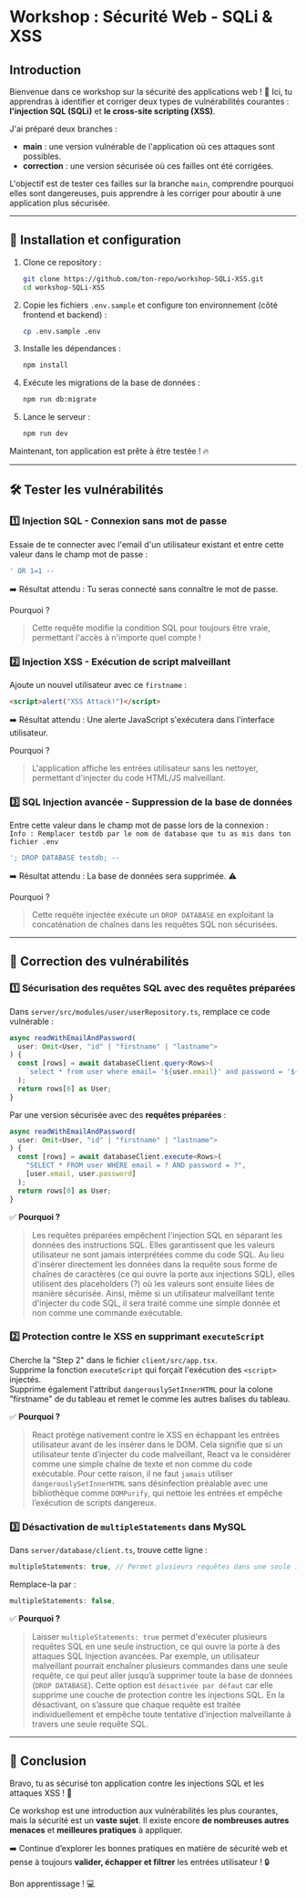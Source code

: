 # Workshop : Sécurité Web - SQLi & XSS

## Introduction
Bienvenue dans ce workshop sur la sécurité des applications web ! 🚀 Ici, tu apprendras à identifier et corriger deux types de vulnérabilités courantes : **l'injection SQL (SQLi)** et **le cross-site scripting (XSS)**.

J'ai préparé deux branches :
- **main** : une version vulnérable de l'application où ces attaques sont possibles.
- **correction** : une version sécurisée où ces failles ont été corrigées.

L'objectif est de tester ces failles sur la branche `main`, comprendre pourquoi elles sont dangereuses, puis apprendre à les corriger pour aboutir à une application plus sécurisée.

---

## 📌 Installation et configuration

1. Clone ce repository :
   ```sh
   git clone https://github.com/ton-repo/workshop-SQLi-XSS.git
   cd workshop-SQLi-XSS
   ```
2. Copie les fichiers `.env.sample` et configure ton environnement (côté frontend et backend) :
   ```sh
   cp .env.sample .env
   ```
3. Installe les dépendances :
   ```sh
   npm install
   ```
4. Exécute les migrations de la base de données :
   ```sh
   npm run db:migrate
   ```
5. Lance le serveur :
   ```sh
   npm run dev
   ```

Maintenant, ton application est prête à être testée ! 🔥

---

## 🛠️ Tester les vulnérabilités

### 1️⃣ Injection SQL - Connexion sans mot de passe

Essaie de te connecter avec l'email d'un utilisateur existant et entre cette valeur dans le champ mot de passe :
```sql
' OR 1=1 -- 
```
➡️ Résultat attendu : Tu seras connecté sans connaître le mot de passe.

Pourquoi ?
> Cette requête modifie la condition SQL pour toujours être vraie, permettant l'accès à n'importe quel compte !

### 2️⃣ Injection XSS - Exécution de script malveillant

Ajoute un nouvel utilisateur avec ce `firstname` :
```html
<script>alert("XSS Attack!")</script>
```
➡️ Résultat attendu : Une alerte JavaScript s'exécutera dans l'interface utilisateur.

Pourquoi ?
> L'application affiche les entrées utilisateur sans les nettoyer, permettant d'injecter du code HTML/JS malveillant.

### 3️⃣ SQL Injection avancée - Suppression de la base de données

Entre cette valeur dans le champ mot de passe lors de la connexion :\
 `Info : Remplacer testdb par le nom de database que tu as mis dans ton fichier .env`
```sql
'; DROP DATABASE testdb; -- 
```

➡️ Résultat attendu : La base de données sera supprimée. ⚠️

Pourquoi ?
> Cette requête injectée exécute un `DROP DATABASE` en exploitant la concaténation de chaînes dans les requêtes SQL non sécurisées.

---

## 🔐 Correction des vulnérabilités

### 1️⃣ Sécurisation des requêtes SQL avec des requêtes préparées

Dans `server/src/modules/user/userRepository.ts`, remplace ce code vulnérable :
```ts
async readWithEmailAndPassword(
  user: Omit<User, "id" | "firstname" | "lastname">
) {
  const [rows] = await databaseClient.query<Rows>(
    `select * from user where email= '${user.email}' and password = '${user.password}'`,
  );
  return rows[0] as User;
}
```

Par une version sécurisée avec des **requêtes préparées** :
```ts
async readWithEmailAndPassword(
  user: Omit<User, "id" | "firstname" | "lastname">
) {
  const [rows] = await databaseClient.execute<Rows>(
    "SELECT * FROM user WHERE email = ? AND password = ?",
    [user.email, user.password]
  );
  return rows[0] as User;
}
```
✅ **Pourquoi ?**
> Les requêtes préparées empêchent l'injection SQL en séparant les données des instructions SQL. Elles garantissent que les valeurs utilisateur ne sont jamais interprétées comme du code SQL. Au lieu d'insérer directement les données dans la requête sous forme de chaînes de caractères (ce qui ouvre la porte aux injections SQL), elles utilisent des placeholders (?) où les valeurs sont ensuite liées de manière sécurisée. Ainsi, même si un utilisateur malveillant tente d'injecter du code SQL, il sera traité comme une simple donnée et non comme une commande exécutable.

### 2️⃣ Protection contre le XSS en supprimant `executeScript`

Cherche la "Step 2" dans le fichier `client/src/app.tsx`.\
Supprime la fonction `executeScript` qui forçait l'exécution des `<script>` injectés.\
Supprime également l'attribut `dangerouslySetInnerHTML` pour la colone "firstname" de du tableau et remet le comme les autres balises du tableau.

✅ **Pourquoi ?**
> React protège nativement contre le XSS en échappant les entrées utilisateur avant de les insérer dans le DOM. Cela signifie que si un utilisateur tente d’injecter du code malveillant, React va le considérer comme une simple chaîne de texte et non comme du code exécutable. Pour cette raison, il ne faut `jamais` utiliser `dangerouslySetInnerHTML` sans désinfection préalable avec une bibliothèque comme `DOMPurify`, qui nettoie les entrées et empêche l’exécution de scripts dangereux.

### 3️⃣ Désactivation de `multipleStatements` dans MySQL

Dans `server/database/client.ts`, trouve cette ligne :
```ts
multipleStatements: true, // Permet plusieurs requêtes dans une seule instruction
```
Remplace-la par :
```ts
multipleStatements: false,
```
✅ **Pourquoi ?**
> Laisser `multipleStatements: true` permet d'exécuter plusieurs requêtes SQL en une seule instruction, ce qui ouvre la porte à des attaques SQL Injection avancées. Par exemple, un utilisateur malveillant pourrait enchaîner plusieurs commandes dans une seule requête, ce qui peut aller jusqu’à supprimer toute la base de données (`DROP DATABASE`). Cette option est `désactivée par défaut` car elle supprime une couche de protection contre les injections SQL. En la désactivant, on s’assure que chaque requête est traitée individuellement et empêche toute tentative d’injection malveillante à travers une seule requête SQL.

---

## 🎉 Conclusion

Bravo, tu as sécurisé ton application contre les injections SQL et les attaques XSS ! 🚀

Ce workshop est une introduction aux vulnérabilités les plus courantes, mais la sécurité est un **vaste sujet**. Il existe encore **de nombreuses autres menaces** et **meilleures pratiques** à appliquer.

➡️ Continue d’explorer les bonnes pratiques en matière de sécurité web et pense à toujours **valider, échapper et filtrer** les entrées utilisateur ! 🔒

Bon apprentissage ! 💻

